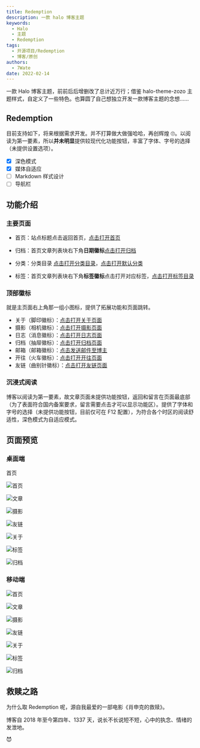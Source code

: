 ```yaml
---
title: Redemption
description: 一款 halo 博客主题
keywords:
  - Halo
  - 主题
  - Redemption
tags:
  - 开源项目/Redemption
  - 博客/原创
authors:
  - 7Wate
date: 2022-02-14
---
```


一款 Halo 博客主题，前前后后增删改了总计近万行；借鉴 halo-theme-zozo 主题样式，自定义了一些特色。也算圆了自己想独立开发一款博客主题的念想……

## Redemption

目前支持如下，将来根据需求开发。并不打算做大做强哈哈，再创辉煌 🙄。以阅读为第一要素，所以**并未明显**提供较现代化功能按钮，丰富了字体、字号的选择（未提供设置选项）。

- [x] 深色模式
- [x] 媒体自适应
- [ ] Markdown 样式设计
- [ ] 导航栏

## 功能介绍

### 主要页面

- 首页：站点标题点击返回首页，[点击打开首页](https://blog.7wate.com/)
- 归档：首页文章列表块右下角**日期徽标**[点击打开归档](https://blog.7wate.com/archives)

- 分类：分类目录 [点击打开分类目录](https://blog.7wate.com/categories)，[点击打开默认分类](https://blog.7wate.com/categories/default)
- 标签：首页文章列表块右下角**标签徽标**点击打开对应标签，[点击打开标签目录](https://blog.7wate.com/tags)

### 顶部徽标

就是主页面右上角那一组小图标，提供了拓展功能和页面跳转。

- 关于（脚印徽标）：[点击打开关于页面](https://blog.7wate.com/about)
- 摄影（相机徽标）：[点击打开摄影页面](https://blog.7wate.com/photos)
- 日志（消息徽标）：[点击打开日志页面](https://blog.7wate.com/journals)
- 归档（抽屉徽标）：[点击打开归档页面](https://blog.7wate.com/archives)
- 邮箱（邮箱徽标）：[点击发送邮件至博主](mailto:admin@7wate.com)
- 开往（火车徽标）：[点击打开开往页面](https://travellings.link/)
- 友链（曲别针徽标）：[点击打开友链页面](https://blog.7wate.com/links)

### 沉浸式阅读

博客以阅读为第一要素，故文章页面未提供功能按钮，返回和留言在页面最底部（为了表面符合国内备案要求，留言需要点击才可以显示功能区）。提供了字体和字号的选择（未提供功能按钮，目前仅可在 F12 配置），为符合各个时区的阅读舒适性，深色模式为自适应模式。

## 页面预览

### 桌面端

首页

![首页](https://static.7wate.com/img/2022/02/14/20979ad9816a7.png)

![文章](https://static.7wate.com/img/2022/02/14/997eeaade1cee.png)

![摄影](https://static.7wate.com/img/2022/02/14/5e0deba74c2de.png)

![友链](https://static.7wate.com/img/2022/02/14/f0e6fd81ab6ee.png)

![关于](https://static.7wate.com/img/2022/02/14/4ff81d2ff6c41.png)

![标签](https://static.7wate.com/img/2022/02/14/7e5eb923a73ef.png)

![归档](https://static.7wate.com/img/2022/02/14/2f34a0c398019.png)

### 移动端

![首页](https://static.7wate.com/img/2022/02/14/c5960f8c36bf1.png)

![文章](https://static.7wate.com/img/2022/02/14/d74969b5ae7c5.png)

![摄影](https://static.7wate.com/img/2022/02/14/1e2c0eb5ae3b3.png)

![友链](https://static.7wate.com/img/2022/02/14/fa3184353ef7d.png)

![关于](https://static.7wate.com/img/2022/02/14/cf59567288679.png)

![标签](https://static.7wate.com/img/2022/02/14/0ceea0590e03e.png)

![归档](https://static.7wate.com/img/2022/02/14/eda9652d838ed.png)

## 救赎之路

为什么取 Redemption 呢，源自我最爱的一部电影《肖申克的救赎》。

博客自 2018 年至今第四年、1337 天，说长不长说短不短，心中的执念、情绪的发泄地。

😈
